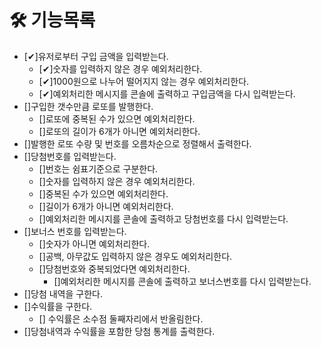 # 🛠 기능목록

- [✔]유저로부터 구입 금액을 입력받는다.
  - [✔]숫자를 입력하지 않은 경우 예외처리한다.
  - [✔]1000원으로 나누어 떨어지지 않는 경우 예외처리한다.
  - [✔]예외처리한 메시지를 콘솔에 출력하고 구입금액을 다시 입력받는다.
- []구입한 갯수만큼 로또를 발행한다.
  - []로또에 중복된 수가 있으면 예외처리한다.
  - []로또의 길이가 6개가 아니면 예외처리한다.
- []발행한 로또 수량 및 번호를 오름차순으로 정렬해서 출력한다.
- []당첨번호를 입력받는다.
  - []번호는 쉼표기준으로 구분한다.
  - []숫자를 입력하지 않은 경우 예외처리한다.
  - []중복된 수가 있으면 예외처리한다.
  - []길이가 6개가 아니면 예외처리한다.
  - []예외처리한 메시지를 콘솔에 출력하고 당첨번호를 다시 입력받는다.
- []보너스 번호를 입력받는다.
  - []숫자가 아니면 예외처리한다.
  - []공백, 아무값도 입력하지 않은 경우도 예외처리한다.
  - []당첨번호와 중복되었다면 예외처리한다.
    - []예외처리한 메시지를 콘솔에 출력하고 보너스번호를 다시 입력받는다.
- []당첨 내역을 구한다.
- []수익률을 구한다.
  - [] 수익률은 소수점 둘째자리에서 반올림한다.
- []당첨내역과 수익률을 포함한 당첨 통계를 출력한다.
